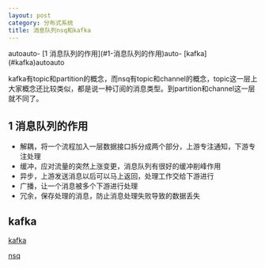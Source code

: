```yaml
---
layout: post
category: 分布式系统
title: 消息队列nsq和kafka
---
```

<!-- TOC -->autoauto- [1 消息队列的作用](#1-消息队列的作用)auto- [kafka](#kafka)autoauto<!-- /TOC -->
kafka有topic和partition的概念，而nsq有topic和channel的概念，topic这一层上大家概念还比较类似，都是说一种订阅的消息类型。到partition和channel这一层就不同了。

## 1 消息队列的作用

- 解耦，将一个流程加入一层数据接口拆分成两个部分，上游专注通知，下游专注处理
- 缓冲，应对流量的突然上涨变更，消息队列有很好的缓冲削峰作用
- 异步，上游发送消息以后可以马上返回，处理工作交给下游进行
- 广播，让一个消息被多个下游进行处理
- 冗余，保存处理的消息，防止消息处理失败导致的数据丢失

## kafka

[kafka](https://www.cnblogs.com/likehua/p/3999538.html)

[nsq](https://www.cnblogs.com/zhangboyu/p/7452759.html)